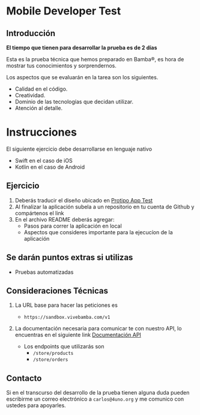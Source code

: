 # Mobile Developer  Test

## Introducción

**El tiempo que tienen para desarrollar la prueba es de 2 días**

Esta es la prueba técnica que hemos preparado en Bamba®, es hora de mostrar tus conocimientos y sorprendernos.

Los aspectos que se evaluarán en la tarea son los siguientes.

- Calidad en el código.
- Creatividad.
- Dominio de las tecnologías que decidan utilizar.
- Atención al detalle.

# Instrucciones
El siguiente ejercicio debe desarrollarse en lenguaje nativo 

- Swift en el caso de iOS
- Kotlin en el caso de Android

## Ejercicio
1.  Deberás traducir el diseño ubicado en  [Protipo App Test](https://www.figma.com/file/8ONXUb0cG8eJhzsKQuNill/Prototipo-APP-(Copy)?node-id=0%3A1)
2. Al finalizar la aplicación subela a un repositorio en tu cuenta de Github y compártenos el link
3. En el archivo README deberás agregar:
	- Pasos para correr la aplicación en local
	- Aspectos que consideres importante para la ejecucíon de la aplicación

## Se darán puntos extras si utilizas
- Pruebas automatizadas

## Consideraciones Técnicas
1. La URL base para hacer las peticiones es
	* `https://sandbox.vivebamba.com/v1`

1. La documentación necesaria para comunicar te con nuestro API, lo encuentras en el siguiente link [Documentación API](https://app.swaggerhub.com/apis-docs/vivebamba/api/1.3.2)
	* Los endpoints que utilizarás son 
		* `/store/products`
		* `/store/orders`


## Contacto
Si en el transcurso del desarrollo de la prueba tienen alguna duda pueden escribirme un correo electrónico a `carlos@4uno.org` y me comunico con ustedes para apoyarles.
